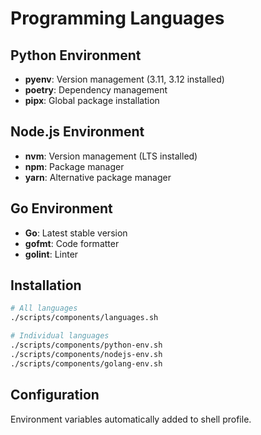 # Programming Languages

## Python Environment
- **pyenv**: Version management (3.11, 3.12 installed)
- **poetry**: Dependency management
- **pipx**: Global package installation

## Node.js Environment  
- **nvm**: Version management (LTS installed)
- **npm**: Package manager
- **yarn**: Alternative package manager

## Go Environment
- **Go**: Latest stable version
- **gofmt**: Code formatter
- **golint**: Linter

## Installation

```bash
# All languages
./scripts/components/languages.sh

# Individual languages
./scripts/components/python-env.sh
./scripts/components/nodejs-env.sh
./scripts/components/golang-env.sh
```

## Configuration

Environment variables automatically added to shell profile.